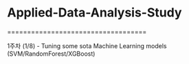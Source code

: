 # Applied-Data-Analysis-Study
===================================

1주차 (1/8) - Tuning some sota Machine Learning models (SVM/RandomForest/XGBoost)
